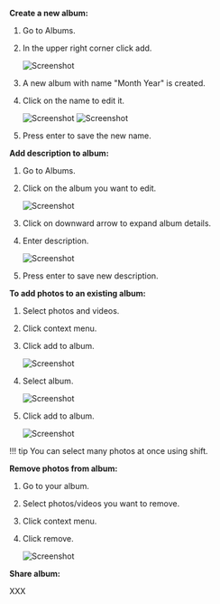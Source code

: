 **Create a new album:**

1. Go to Albums.
2. In the upper right corner click add.

    ![Screenshot](../img/createAlbum.png)
    
3. A new album with name "Month Year" is created.
4. Click on the name to edit it.

    ![Screenshot](../img/albumName1.png)
    ![Screenshot](../img/albumName2.png)
5. Press enter to save the new name.

**Add description to album:**

1. Go to Albums.
2. Click on the album you want to edit.

    ![Screenshot](../img/albumDescription1.png)
    
3. Click on downward arrow to expand album details.
4. Enter description.

    ![Screenshot](../img/albumDescription2.png)
    
5. Press enter to save new description.

**To add photos to an existing album:**

1. Select photos and videos.
2. Click context menu.
3. Click add to album.

    ![Screenshot](../img/addPhotoAlbum1.png)
    
4. Select album.

    ![Screenshot](../img/addPhotoAlbum2.png)
    
5. Click add to album.

    ![Screenshot](../img/addPhotoAlbum3.png)

!!! tip
    You can select many photos at once using shift.

**Remove photos from album:**

1. Go to your album.
3. Select photos/videos you want to remove.
4. Click context menu.
5. Click remove.

    ![Screenshot](../img/removeFromAlbum1.png)

**Share album:**

XXX

